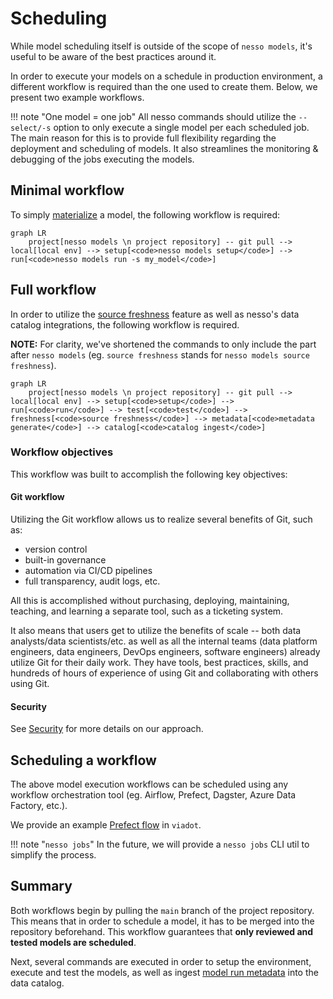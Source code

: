 # Scheduling

While model scheduling itself is outside of the scope of `nesso models`, it's useful to be aware of the best practices around it.

In order to execute your models on a schedule in production environment, a different workflow is required than the one used to create them. Below, we present two example workflows.

!!! note "One model = one job"
    All nesso commands should utilize the `--select/-s` option to only execute a single model per each scheduled job. The main reason for this is to provide full flexibility regarding the deployment and scheduling of models. It also streamlines the monitoring & debugging of the jobs executing the models.

## Minimal workflow

To simply [materialize](../reference/glossary.md#materialization) a model, the following workflow is required:

```mermaid
graph LR
    project[nesso models \n project repository] -- git pull --> local[local env] --> setup[<code>nesso models setup</code>] --> run[<code>nesso models run -s my_model</code>]
```

## Full workflow

In order to utilize the [source freshness](https://docs.getdbt.com/docs/deploy/source-freshness) feature as well as nesso's data catalog integrations, the following workflow is required.

**NOTE:** For clarity, we've shortened the commands to only include the part after `nesso models` (eg. `source freshness` stands for `nesso models source freshness`).

```mermaid
graph LR
    project[nesso models \n project repository] -- git pull --> local[local env] --> setup[<code>setup</code>] --> run[<code>run</code>] --> test[<code>test</code>] --> freshness[<code>source freshness</code>] --> metadata[<code>metadata generate</code>] --> catalog[<code>catalog ingest</code>]
```

### Workflow objectives

This workflow was built to accomplish the following key objectives:  

#### Git workflow

Utilizing the Git workflow allows us to realize several benefits of Git, such as:  

- version control  
- built-in governance
- automation via CI/CD pipelines  
- full transparency, audit logs, etc.  

All this is accomplished without purchasing, deploying, maintaining, teaching, and learning a separate tool, such as a ticketing system.

It also means that users get to utilize the benefits of scale -- both data analysts/data scientists/etc. as well as all the internal teams (data platform engineers, data engineers, DevOps engineers, software engineers) already utilize Git for their daily work. They have tools, best practices, skills, and hundreds of hours of experience of using Git and collaborating with others using Git.

#### Security

See [Security](../reference/security.md) for more details on our approach.  

## Scheduling a workflow

The above model execution workflows can be scheduled using any workflow orchestration tool (eg. Airflow, Prefect, Dagster, Azure Data Factory, etc.).

We provide an example [Prefect flow](https://github.com/dyvenia/viadot/blob/main/viadot/flows/transform_and_catalog.py) in `viadot`.

!!! note "`nesso jobs`"
    In the future, we will provide a `nesso jobs` CLI util to simplify the process.

## Summary

Both workflows begin by pulling the `main` branch of the project repository. This means that in order to schedule a model, it has to be merged into the repository beforehand. This workflow guarantees that **only reviewed and tested models are scheduled**.

Next, several commands are executed in order to setup the environment, execute and test the models, as well as ingest [model run metadata](../reference/glossary.md#model-run-metadata) into the data catalog.
